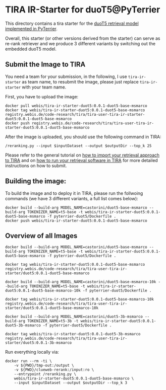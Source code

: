 # TIRA IR-Starter for duoT5@PyTerrier

This directory contains a tira starter for the [duoT5 retrieval model implemented in PyTerrier](https://github.com/terrierteam/pyterrier_t5).

Overall, this starter (or other versions derived from the starter) can serve as re-rank retriever and we produce 3 different variants by switching out the embedded duoT5 model.

## Submit the Image to TIRA

You need a team for your submission, in the following, I use `tira-ir-starter` as team name, to resubmit the image, please just replace `tira-ir-starter` with your team name.

First, you have to upload the image:

```
docker pull webis/tira-ir-starter-duot5:0.0.1-duot5-base-msmarco
docker tag webis/tira-ir-starter-duot5:0.0.1-duot5-base-msmarco registry.webis.de/code-research/tira/tira-user-tira-ir-starter-duot5:0.0.1-duot5-base-msmarco
docker push registry.webis.de/code-research/tira/tira-user-tira-ir-starter-duot5:0.0.1-duot5-base-msmarco
```

After the image is uploaded, you should use the following command in TIRA:

``` 
/reranking.py --input $inputDataset --output $outputDir --top_k 25
```

Please refer to the general tutorial on [how to import your retrieval approach to TIRA](https://github.com/tira-io/ir-experiment-platform/tree/main/tira-ir-starters#adding-your-retrieval-software) and on [how to run your retrieval software in TIRA](https://github.com/tira-io/ir-experiment-platform/tree/main/tira-ir-starters#running-your-retrieval-software) for more detailed instructions on how to submit.



## Building the image:

To build the image and to deploy it in TIRA, please run the follwoing commands (we have 3 different variants, a full list comes below):

```
docker build --build-arg MODEL_NAME=castorini/duot5-base-msmarco --build-arg TOKENIZER_NAME=t5-base -t webis/tira-ir-starter-duot5:0.0.1-duot5-base-msmarco -f pyterrier-duot5/Dockerfile .
docker push webis/tira-ir-starter-duot5:0.0.1-duot5-base-msmarco
```



## Overview of all Images

```
docker build --build-arg MODEL_NAME=castorini/duot5-base-msmarco --build-arg TOKENIZER_NAME=t5-base -t webis/tira-ir-starter-duot5:0.0.1-duot5-base-msmarco -f pyterrier-duot5/Dockerfile .

docker tag webis/tira-ir-starter-duot5:0.0.1-duot5-base-msmarco registry.webis.de/code-research/tira/tira-user-tira-ir-starter/duot5:0.0.1-duot5-base-msmarco
```


```
docker build --build-arg MODEL_NAME=castorini/duot5-base-msmarco-10k --build-arg TOKENIZER_NAME=t5-base -t webis/tira-ir-starter-duot5:0.0.1-duot5-base-msmarco-10k -f pyterrier-duot5/Dockerfile .

docker tag webis/tira-ir-starter-duot5:0.0.1-duot5-base-msmarco-10k registry.webis.de/code-research/tira/tira-user-tira-ir-starter/duot5:0.0.1-duot5-base-msmarco-10k
```

```
docker build --build-arg MODEL_NAME=castorini/duot5-3b-msmarco --build-arg TOKENIZER_NAME=t5-3b -t webis/tira-ir-starter-duot5:0.0.1-duot5-3b-msmarco -f pyterrier-duot5/Dockerfile .

docker tag webis/tira-ir-starter-duot5:0.0.1-duot5-3b-msmarco registry.webis.de/code-research/tira/tira-user-tira-ir-starter/duot5:0.0.1-3b-msmarco
```

Run everything locally via:

```
docker run --rm -ti \
	-v ${PWD}/tmp-out:/output \
	-v ${PWD}/clueweb-rerank:/input:ro \
	--entrypoint /reranking.py \
	webis/tira-ir-starter-duot5:0.0.1-duot5-base-msmarco \
	--input $inputDataset --output $outputDir --top_k 3
```
